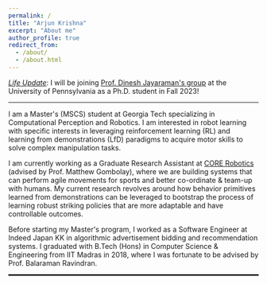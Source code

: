 ```yaml
---
permalink: /
title: "Arjun Krishna"
excerpt: "About me"
author_profile: true
redirect_from: 
  - /about/
  - /about.html
---
```


<u>_Life Update_</u>: I will be joining <a href="https://www.seas.upenn.edu/~dineshj/">Prof. Dinesh Jayaraman's group</a> at the University of Pennsylvania as a Ph.D. student in Fall 2023!

----

I am a Master's (MSCS) student at Georgia Tech specializing in Computational Perception and Robotics. I am interested in robot learning with specific interests in leveraging reinforcement learning (RL) and learning from demonstrations (LfD) paradigms to acquire motor skills to solve complex manipulation tasks. 

I am currently working as a Graduate Research Assistant at <a href="https://core-robotics.gatech.edu/">CORE Robotics</a> (advised by Prof. Matthew Gombolay), where we are building systems that can perform agile movements for sports and better co-ordinate & team-up with humans. My current research revolves around how behavior primitives learned from demonstrations can be leveraged to bootstrap the process of learning robust striking policies that are more adaptable and have controllable outcomes. 

Before starting my Master's program, I worked as a Software Engineer at Indeed Japan KK in algorithmic advertisement bidding and recommendation systems. I graduated with B.Tech (Hons) in Computer Science & Engineering from IIT Madras in 2018, where I was fortunate to be advised by Prof. Balaraman Ravindran.

<hr style="height:3px"/>

<!-- <i>I am seeking Ph.D. opportunities to continue exploring the field of robot learning!</i> -->
